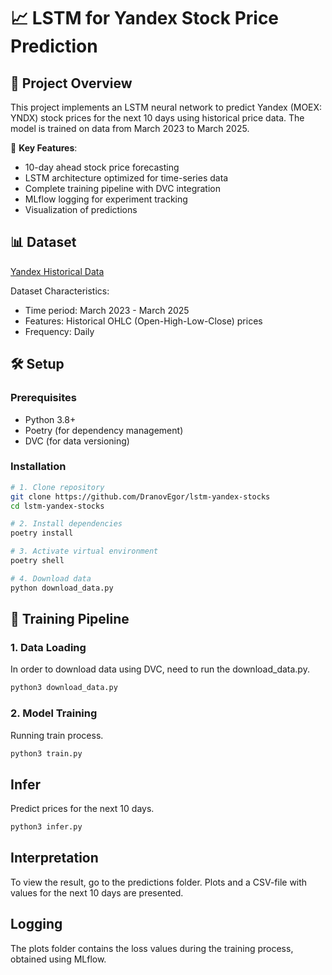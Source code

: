 # 📈 LSTM for Yandex Stock Price Prediction

## 📌 Project Overview

This project implements an LSTM neural network to predict Yandex (MOEX: YNDX) stock prices for the next 10 days using historical price data. The model is trained on data from March 2023 to March 2025.

🔹 **Key Features**:
- 10-day ahead stock price forecasting
- LSTM architecture optimized for time-series data
- Complete training pipeline with DVC integration
- MLflow logging for experiment tracking
- Visualization of predictions

## 📊 Dataset

[Yandex Historical Data](https://ru.investing.com/equities/yandex-historical-data?ysclid=m81ihsakju683720297)

Dataset Characteristics:
- Time period: March 2023 - March 2025
- Features: Historical OHLC (Open-High-Low-Close) prices
- Frequency: Daily

## 🛠️ Setup

### Prerequisites

- Python 3.8+
- Poetry (for dependency management)
- DVC (for data versioning)

### Installation

```bash
# 1. Clone repository
git clone https://github.com/DranovEgor/lstm-yandex-stocks
cd lstm-yandex-stocks

# 2. Install dependencies
poetry install

# 3. Activate virtual environment
poetry shell

# 4. Download data
python download_data.py
```

## 🚀 Training Pipeline

### 1. Data Loading

In order to download data using DVC, need to run the download_data.py.

```sh
python3 download_data.py
```

### 2. Model Training

Running train process.

```sh
python3 train.py
```

## Infer

Predict prices for the next 10 days.

```sh
python3 infer.py
```


## Interpretation

To view the result, go to the predictions folder. Plots and a CSV-file with values for the next 10 days are presented.


## Logging

The plots folder contains the loss values ​​during the training process, obtained using MLflow.
